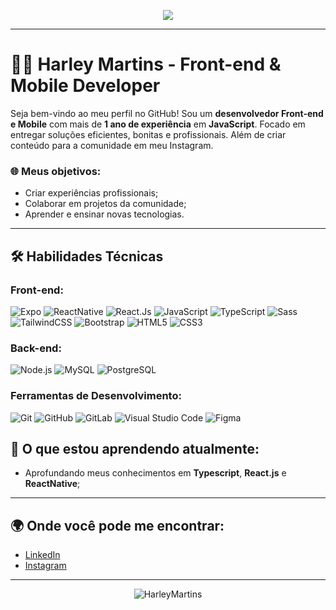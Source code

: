 <!-- Banner ou animação -->
<p align="center">
  <img src="https://readme-typing-svg.herokuapp.com?font=QuicksandCode&size=22&pause=2000&color=FFFFFF&center=true&width=600&lines=Olá%F0%9F%91%8B%2C+eu+sou+Harley+Martins%21+Dev+Front-end+;+ desenvolvendo+e+fornecendo+aplicações+profissionais+%F0%9F%A7%91%E2%80%8D%F0%9F%92%BB">
</p>



---

# 🧑‍💻 Harley Martins - Front-end & Mobile Developer 

Seja bem-vindo ao meu perfil no GitHub! Sou um **desenvolvedor Front-end e Mobile** com mais de **1 ano de experiência** em **JavaScript**. Focado em entregar soluções eficientes, bonitas e profissionais. Além de criar conteúdo para a comunidade em meu Instagram.

### 🌐 Meus objetivos:
- Criar experiências profissionais;
- Colaborar em projetos da comunidade;
- Aprender e ensinar novas tecnologias.

---

## 🛠️ Habilidades Técnicas

### Front-end:
![Expo](https://img.shields.io/badge/Expo-1B1F23?style=for-the-badge&logo=expo&logoColor=white)
![ReactNative](https://img.shields.io/badge/React_Native-20232A?style=for-the-badge&logo=react&logoColor=61DAFB)
![React.Js](https://img.shields.io/badge/React-20232A?style=for-the-badge&logo=react&logoColor=61DAFB)
![JavaScript](https://img.shields.io/badge/JavaScript-323330?style=for-the-badge&logo=javascript&logoColor=F7DF1E)
![TypeScript](https://img.shields.io/badge/TypeScript-007ACC?style=for-the-badge&logo=typescript&logoColor=white)
![Sass](https://img.shields.io/badge/Sass-CC6699?style=for-the-badge&logo=sass&logoColor=white)
![TailwindCSS](https://img.shields.io/badge/Tailwind_CSS-38B2AC?style=for-the-badge&logo=tailwind-css&logoColor=white)
![Bootstrap](https://img.shields.io/badge/Bootstrap-563D7C?style=for-the-badge&logo=bootstrap&logoColor=white)
![HTML5](https://img.shields.io/badge/HTML5-E34F26?style=for-the-badge&logo=html5&logoColor=white)
![CSS3](https://img.shields.io/badge/CSS3-1572B6?style=for-the-badge&logo=css3&logoColor=white)

### Back-end:
![Node.js](https://img.shields.io/badge/Node.js-43853D?style=for-the-badge&logo=node.js&logoColor=white)
![MySQL](https://img.shields.io/badge/MySQL-00000F?style=for-the-badge&logo=mysql&logoColor=white)
![PostgreSQL](https://img.shields.io/badge/PostgreSQL-316192?style=for-the-badge&logo=postgresql&logoColor=white)


### Ferramentas de Desenvolvimento:
![Git](https://img.shields.io/badge/-Git-F05032?style=flat-square&logo=git&logoColor=white)
![GitHub](https://img.shields.io/badge/-GitHub-181717?style=flat-square&logo=github)
![GitLab](https://img.shields.io/badge/GitLab-0D0D0D?style=for-the-badge&logo=gitlab&logoColor=orange)
![Visual Studio Code](https://img.shields.io/badge/-VS%20Code-007ACC?style=flat-square&logo=visual-studio-code&logoColor=white)
![Figma](https://img.shields.io/badge/-Figma-F24E1E?style=flat-square&logo=figma&logoColor=white)


## 🌱 O que estou aprendendo atualmente:
- Aprofundando meus conhecimentos em **Typescript**, **React.js** e **ReactNative**;
<!-- - Experimentando com **GraphQL** e **Headless CMS** para construção de projetos escaláveis. --> 

---

## 🌍 Onde você pode me encontrar:
- [LinkedIn](https://www.linkedin.com/in/harleymartins)
- [Instagram](https://www.instagram.com/devharley_)

---

<p align="center">
  <img src="https://komarev.com/ghpvc/?username=HarleyMartins&label=Profile%20views&color=0e75b6&style=flat" alt="HarleyMartins" />
</p>

<!-- ⭐️ **Se você gostou do meu perfil, não esqueça de deixar uma estrela nos meus projetos! 😊** -->
